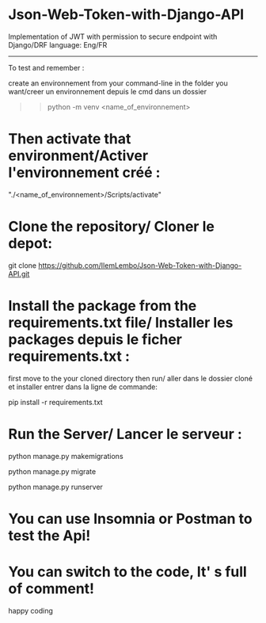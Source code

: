 # Json-Web-Token-with-Django-API
Implementation of JWT with permission to secure endpoint with Django/DRF
language: Eng/FR

-------------------------------------------------------------------------

To test and remember : 

create an environnement from your command-line in the folder you want/creer un environnement depuis le cmd dans un dossier

>> python -m venv <name_of_environnement>

# Then activate that environment/Activer l'environnement créé : 
"./<name_of_environnement>/Scripts/activate"

# Clone the repository/ Cloner le depot:
git clone https://github.com/IlemLembo/Json-Web-Token-with-Django-API.git

# Install the package from the requirements.txt file/ Installer les packages depuis le ficher requirements.txt :

first move to the your cloned directory then run/ aller dans le dossier cloné et installer entrer dans la ligne de commande:

pip install -r requirements.txt

# Run the Server/ Lancer le serveur :

python manage.py makemigrations

python manage.py migrate

python manage.py runserver


# You can use Insomnia or Postman to test the Api!
# You can switch to the code, It' s full of comment!

happy coding
